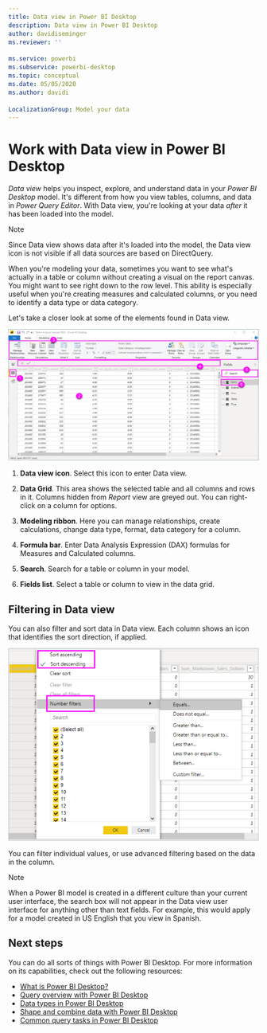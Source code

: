 ```yaml
---
title: Data view in Power BI Desktop
description: Data view in Power BI Desktop
author: davidiseminger
ms.reviewer: ''

ms.service: powerbi
ms.subservice: powerbi-desktop
ms.topic: conceptual
ms.date: 05/05/2020
ms.author: davidi

LocalizationGroup: Model your data
---
```

# Work with Data view in Power BI Desktop

*Data view* helps you inspect, explore, and understand data in your *Power BI Desktop* model. It's different from how you view tables, columns, and data in *Power Query Editor*. With Data view, you're looking at your data *after* it has been loaded into the model.

> [!NOTE]
> Since Data view shows data after it's loaded into the model, the Data view icon is not visible if all data sources are based on DirectQuery. 

When you're modeling your data, sometimes you want to see what's actually in a table or column without creating a visual on the report canvas. You might want to see right down to the row level. This ability is especially useful when you're creating measures and calculated columns, or you need to identify a data type or data category.

Let's take a closer look at some of the elements found in Data view.

![Data view in Power BI Desktop](media/desktop-data-view/dataview_fullscreen.png)

1. **Data view icon**. Select this icon to enter Data view.

2. **Data Grid**. This area shows the selected table and all columns and rows in it. Columns hidden from *Report* view are greyed out. You can right-click on a column for options.

3. **Modeling ribbon**. Here you can manage relationships, create calculations, change data type, format, data category for a column.

4. **Formula bar**. Enter Data Analysis Expression (DAX) formulas for Measures and Calculated columns.

5. **Search**. Search for a table or column in your model.

6. **Fields list**. Select a table or column to view in the data grid.

## Filtering in Data view

You can also filter and sort data in Data view. Each column shows an icon that identifies the sort direction, if applied.

![Sort and filter in Data view in Power BI Desktop](media/desktop-data-view/dataview_sort-and-filter.png)

You can filter individual values, or use advanced filtering based on the data in the column.

> [!NOTE]
> When a Power BI model is created in a different culture than your current user interface, the search box will not appear in the Data view user interface for anything other than text fields. For example, this would apply for a model created in US English that you view in Spanish.


## Next steps

You can do all sorts of things with Power BI Desktop. For more information on its capabilities, check out the following resources:

* [What is Power BI Desktop?](desktop-what-is-desktop.md)
* [Query overview with Power BI Desktop](../transform-model/desktop-query-overview.md)
* [Data types in Power BI Desktop](desktop-data-types.md)
* [Shape and combine data with Power BI Desktop](desktop-shape-and-combine-data.md)
* [Common query tasks in Power BI Desktop](../transform-model/desktop-common-query-tasks.md)
